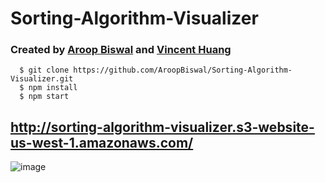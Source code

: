 # Sorting-Algorithm-Visualizer

### Created by [Aroop Biswal](https://github.com/AroopBiswal) and [Vincent Huang](https://github.com/vhcent)

```
  $ git clone https://github.com/AroopBiswal/Sorting-Algorithm-Visualizer.git
  $ npm install
  $ npm start
 ```

## http://sorting-algorithm-visualizer.s3-website-us-west-1.amazonaws.com/

![image](https://user-images.githubusercontent.com/40407510/149609724-73d7d071-1c44-4145-b188-51ec295c952b.png)
